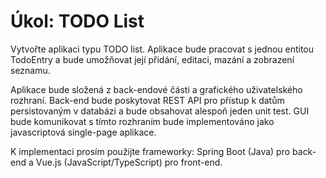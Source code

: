 # Úkol: TODO List
Vytvořte aplikaci typu TODO list. Aplikace bude pracovat s jednou entitou TodoEntry a bude
umožňovat její přidání, editaci, mazání a zobrazení seznamu.

Aplikace bude složená z back-endové části a grafického uživatelského rozhraní. Back-end
bude poskytovat REST API pro přístup k datům persistovaným v databázi a bude obsahovat
alespoň jeden unit test. GUI bude komunikovat s tímto rozhraním bude implementováno jako
javascriptová single-page aplikace.

K implementaci prosím použijte frameworky: Spring Boot (Java) pro back-end a Vue.js
(JavaScript/TypeScript) pro front-end.
